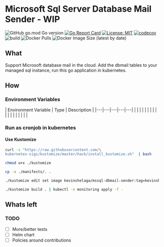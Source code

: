 # Microsoft Sql Server Database Mail Sender - WIP

![GitHub go.mod Go version](https://img.shields.io/github/go-mod/go-version/kevin-shelaga/mssql-dbmail-sender)
[![Go Report Card](https://goreportcard.com/badge/github.com/kevin-shelaga/mssql-dbmail-sender)](https://goreportcard.com/report/github.com/kevin-shelaga/mssql-dbmail-sender)
[![License: MIT](https://img.shields.io/badge/License-MIT-yellow.svg)](https://opensource.org/licenses/MIT)
[![codecov](https://codecov.io/gh/kevin-shelaga/mssql-dbmail-sender/branch/master/graph/badge.svg?token=D07EP88G53)](https://codecov.io/gh/kevin-shelaga/mssql-dbmail-sender)
![build](https://github.com/kevin-shelaga/mssql-dbmail-sender/workflows/build/badge.svg)
![Docker Pulls](https://img.shields.io/docker/pulls/kevinshelaga/mssql-dbmail-sender)
![Docker Image Size (latest by date)](https://img.shields.io/docker/image-size/kevinshelaga/mssql-dbmail-sender)

## What

Support Microsoft database mail in the cloud. Add the dbmail tables to your managed sql instance, run this go application in kubernetes.

## How

### Environment Variables

| Environment Variable | Type    | Description                                                                                                                                          |
|---|---|---|---|---|
|   |   |   |   |   |
|   |   |   |   |   |
|   |   |   |   |   |

### Run as cronjob in kubernetes

#### Use Kustomize

```sh
curl -s "https://raw.githubusercontent.com/\
kubernetes-sigs/kustomize/master/hack/install_kustomize.sh"  | bash

chmod u+x ./kustomize

cp -a ./manifests/. .

./kustomize edit set image kevinshelaga/mssql-dbmail-sender:tag=kevinshelaga/mssql-dbmail-sender:latest

./kustomize build . | kubectl -n monitoring apply -f -
```

## Whats left

### TODO

- [ ] More/better tests
- [ ] Helm chart
- [ ] Policies around contributions
